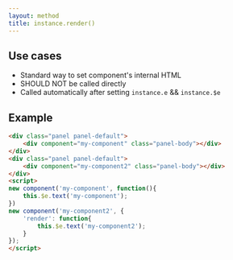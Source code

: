 ```yaml
---
layout: method
title: instance.render()
---
```


## Use cases

* Standard way to set component's internal HTML
* SHOULD NOT be called directly
* Called automatically after setting `instance.e` && `instance.$e`

## Example

<div class="panel panel-default">
	<div component="my-component" class="panel-body"></div>
</div>
<div class="panel panel-default">
	<div component="my-component2" class="panel-body"></div>
</div>
<script>
new component('my-component', function(){
	this.$e.text('my-component');
})
new component('my-component2', {
	'render': function{
		this.$e.text('my-component2');
	}
});
</script>

```html
<div class="panel panel-default">
	<div component="my-component" class="panel-body"></div>
</div>
<div class="panel panel-default">
	<div component="my-component2" class="panel-body"></div>
</div>
<script>
new component('my-component', function(){
	this.$e.text('my-component');
})
new component('my-component2', {
	'render': function{
		this.$e.text('my-component2');
	}
});
</script>
```
